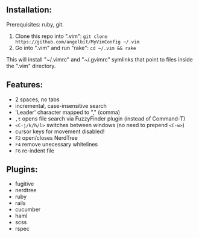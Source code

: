 
## Installation:

Prerequisites: ruby, git.

1. Clone this repo into ".vim":
   `git clone https://github.com/angelbit/MyVimConfig ~/.vim`
3. Go into ".vim" and run "rake":
   `cd ~/.vim && rake`

This will install "~/.vimrc" and "~/.gvimrc" symlinks that point to
files inside the ".vim" directory.

## Features:

* 2 spaces, no tabs
* incremental, case-insensitive search
* 'Leader' character mapped to "," (comma)
* `,t` opens file search via FuzzyFinder plugin (instead of Command-T)
* `<C-j/k/h/l>` switches between windows (no need to prepend `<C-w>`)
* cursor keys for movement disabled!
* `F2` open/closes NerdTree
* `F4` remove unecessary whitelines
* `F6` re-indent file

## Plugins:

   * fugitive
   * nerdtree
   * ruby
   * rails
   * cucumber
   * haml
   * scss
   * rspec


